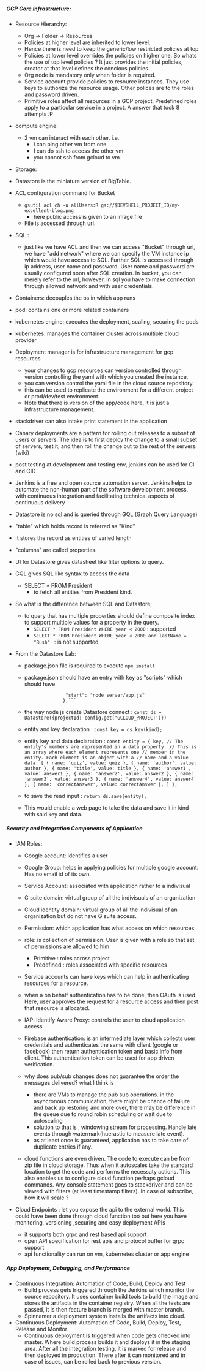##### GCP Core Infrastructure:
* Resource Hierarchy:
  * Org -> Folder -> Resources
  * Policies at higher level are inherited to lower level.
  * Hence there is need to keep the generic/low restricted policies at top
  * Policies at lower level overrides the policies on higher one. So whats the use of top level policies ? It just provides the initial policies, creator at that level defines the concious policies.
  * Org node is mandatory only when folder is required.
  * Service account provide policies to resource instances. They use keys to authorize the resource usage. Other polices are to the roles and password driven.
  * Primitive roles affect all resources in a GCP project. Predefined roles apply to a particular service in a project. A answer that took 8 attempts :P
  
* compute engine:
  * 2 vm can interact with each other. i.e.
    * i can ping other vm from one
    * I can do ssh to access the other vm
    * you cannot ssh from gcloud to vm

* Storage:
 * Datastore is the miniature version of BigTable.
 * ACL configuration command for Bucket
   * ```gsutil acl ch -u allUsers:R gs://$DEVSHELL_PROJECT_ID/my-excellent-blog.png```
     * here public access is given to an image file
   * File is accessed through url.  

* SQL :
  * just like we have ACL and then we can access "Bucket" through url,  we have "add network" where we can specify the VM instance ip which would have access to SQL. Further SQL is accessed through ip address, user name and password. User name and password are usually configured soon after SQL creation. In bucket, you can merely refer to the url, however, in sql you have to make connection through allowed network and with user credentials.

* Containers: decouples the os in which app runs
* pod: contains one or more related containers
* kubernetes engine: executes the deployment, scaling, securing the pods
* kubernetes: manages the container cluster across multiple cloud provider
* Deployment manager is for infrastructure management for gcp resources
  * your changes to gcp resources can version controlled through version controlling the yaml with which you created the instance.
  * you can version control the yaml file in the cloud source repository.
  * this can be used to replicate the environment for a different project or prod/dev/test environment.
  * Note that there is version of the app/code here, it is just a infrastructure management.

* stackdriver can also intake print statement in the application

* Canary deployments are a pattern for rolling out releases to a subset of users or servers. The idea is to first deploy the change to a small subset of servers, test it, and then roll the change out to the rest of the servers. (wiki)

* post testing at development and testing env, jenkins can be used for CI and CID
 * Jenkins is a free and open source automation server. Jenkins helps to automate the non-human part of the software development process, with continuous integration and facilitating technical aspects of continuous delivery

* Datastore is no sql and is queried through GQL (Graph Query Language)
 * "table" which holds record is referred as "Kind"
 * It stores the record as entities of varied length
 * "columns" are called properties.
 * UI for Datastore gives datasheet like filter options to query.
 * GQL gives SQL like syntax to access the data 
    * SELECT * FROM President 
      * to fetch all entities from President kind.
 * So what is the difference between SQL and Datastore;
   * to query that has multiple properties should define composite index to support  multiple values for a property in the query.
     * ```SELECT * FROM President WHERE year < 2000``` : supported
     * ```SELECT * FROM President WHERE year < 2000 and lastName = "Bush" ``` : is not supported 
     
* From the Datastore Lab:
  * package.json file is required to execute ```npm install```
  * package.json should have an entry with key as "scripts" which should have 
    ```"scripts": {
                   "start": "node server/app.js"
                  },```
  * the way node js create Datastore connect : ```const ds = Datastore({projectId: config.get('GCLOUD_PROJECT')})```
  * entity and key declaration : ```const key = ds.key(kind);```
  * entity key and data declaration : ```const entity = {
   key,
// The entity's members are represented in a data property.
// This is an array where each element represents one
// member in the entity. Each element is an object with a // name and a value
   data: [
     { name: 'quiz', value: quiz },
     { name: 'author', value: author },
     { name: 'title', value: title },
     { name: 'answer1', value: answer1 },
     { name: 'answer2', value: answer2 },
     { name: 'answer3', value: answer3 },
     { name: 'answer4', value: answer4 },
     { name: 'correctAnswer', value: correctAnswer },
   ]
 };```
 
  *   to save the read input : ```return ds.save(entity);```
  * This would enable a web page to take the data and save it in kind with said key and data.

##### Security and Integration Components of Application
* IAM Roles:
  * Google account: identifies a user
  * Google Group: helps in applying policies for multiple google account. Has no email id of its own.
  * Service Account: associated with application rather to a indivisual
  * G suite domain: virtual group of all the indivisuals of an organization
  * Cloud identity domain: virtual group of all the indivisual of an organization but do not have G suite access.
  
  * Permission:  which application has what access on which resources
  * role: is collection of permission. User is given with a role so that set of permissions are allowed to him
      * Primitive : roles across project
      * Predefined : roles associated with specific resources
      
  * Service accounts can have keys which can help in authenticating resources for a resource. 
  * when a on behalf authentication has to be done, then OAuth is used. Here, user approves the request for a resource access and then post that resource is allocated.
  * IAP: Identify Aware Proxy: controls the user to cloud application access
  * Firebase authentication: is an intermediate layer which collects user credentials and authenticates the same with client (google or facebook) then return authentication token and basic info from client. This authentication token can be used for app driven verification.
  
  * why does pub/sub changes does not guarantee the order the messages delivered? what I think is
    * there are VMs to manage the pub sub operations. in the asyncronous communication, there might be chance of failure and back up restoring and more over, there may be difference in the queue due to round robin scheduling or wait due to autoscaling
    * solution to that is ,  windowing stream for processing. Handle late events through watermark(huerastic to measure late event).
    * as at least once is guaranteed, application has to take care of duplicate entries if any.
  * cloud functions are even driven. The code to execute can be from zip file in cloud storage. Thus when it autoscales take the standard location to get the code and performs the necessaty actions. This also enables us to configure cloud function perhaps gcloud commands. Any console statement goes to stackdriver and can be viewed with filters (at least timestamp filters). In case of subscribe, how it will scale ?

* Cloud Endpoints :  let you expose the api to the external world. This could have been done through cloud function too but here you have monitoring, versioning ,securing and easy deployment APIs
   * it supports both grpc and rest based api support
   * open API specification for rest apis and protocol buffer for grpc support
   * api functionality can run on vm, kubernetes cluster or app engine

##### App Deployment, Debugging, and Performance
* Continuous Integration: Automation of Code, Build, Deploy and Test
  * Build process gets triggered through the Jenkins which monitor the source repository. It uses container build tools to build the image and stores the artifacts in the container registry. When all the tests are passed, it is then feature branch is merged with master branch.
  * Spinnamer a deployment system installs the artifacts into cloud.
* Continuous Deployment: Automation of Code, Build, Deploy, Test, Release and Monitor
  * Continuous deployment is triggered when code gets checked into master. Where build process builds it and deploys it in the staging area. After all the integration testing, it is marked for release and then deployed in production. There after it can monitored and in case of issues, can be rolled back to previous version.

